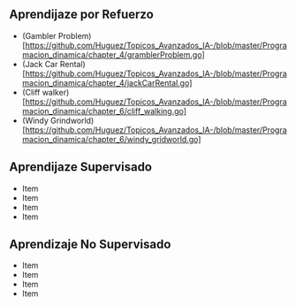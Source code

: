 
## Aprendijaze por Refuerzo 

* (Gambler Problem) [https://github.com/Huguez/Topicos_Avanzados_IA-/blob/master/Programacion_dinamica/chapter_4/gramblerProblem.go]
* (Jack Car Rental)[https://github.com/Huguez/Topicos_Avanzados_IA-/blob/master/Programacion_dinamica/chapter_4/jackCarRental.go]
* (Cliff walker)[https://github.com/Huguez/Topicos_Avanzados_IA-/blob/master/Programacion_dinamica/chapter_6/cliff_walking.go]
* (Windy Grindworld)[https://github.com/Huguez/Topicos_Avanzados_IA-/blob/master/Programacion_dinamica/chapter_6/windy_gridworld.go]

## Aprendijaze Supervisado 

* Item
* Item
* Item
* Item


## Aprendizaje No Supervisado

* Item
* Item
* Item
* Item
